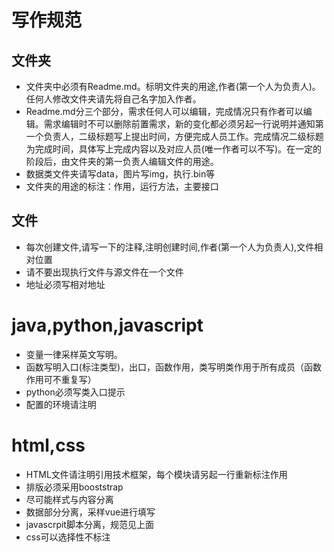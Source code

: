# 写作规范

## 文件夹
- 文件夹中必须有Readme.md。标明文件夹的用途,作者(第一个人为负责人)。任何人修改文件夹请先将自己名字加入作者。
- Readme.md分三个部分，需求任何人可以编辑，完成情况只有作者可以编辑。需求编辑时不可以删除前置需求，新的变化都必须另起一行说明并通知第一个负责人，二级标题写上提出时间，方便完成人员工作。完成情况二级标题为完成时间，具体写上完成内容以及对应人员(唯一作者可以不写)。在一定的阶段后，由文件夹的第一负责人编辑文件的用途。
- 数据类文件夹请写data，图片写img，执行.bin等
- 文件夹的用途的标注：作用，运行方法，主要接口


## 文件
- 每次创建文件,请写一下的注释,注明创建时间,作者(第一个人为负责人),文件相对位置
- 请不要出现执行文件与源文件在一个文件
- 地址必须写相对地址

# java,python,javascript

- 变量一律采样英文写明。
- 函数写明入口(标注类型)，出口，函数作用，类写明类作用于所有成员（函数作用可不重复写）
- python必须写类入口提示
- 配置的环境请注明


# html,css

- HTML文件请注明引用技术框架，每个模块请另起一行重新标注作用
- 排版必须采用booststrap
- 尽可能样式与内容分离
- 数据部分分离，采样vue进行填写
- javascrpit脚本分离，规范见上面
- css可以选择性不标注